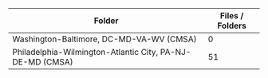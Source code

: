 | Folder                                                    |   Files / Folders |
|-----------------------------------------------------------|-------------------|
| Washington-Baltimore, DC-MD-VA-WV (CMSA)                  |                 0 |
| Philadelphia-Wilmington-Atlantic City, PA-NJ-DE-MD (CMSA) |                51 |